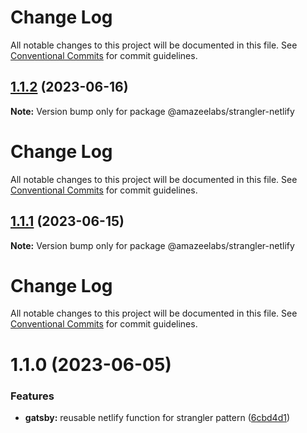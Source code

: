 # Change Log

All notable changes to this project will be documented in this file. See
[Conventional Commits](https://conventionalcommits.org) for commit guidelines.

## [1.1.2](https://github.com/AmazeeLabs/silverback-mono/compare/@amazeelabs/strangler-netlify@1.1.1...@amazeelabs/strangler-netlify@1.1.2) (2023-06-16)

**Note:** Version bump only for package @amazeelabs/strangler-netlify

# Change Log

All notable changes to this project will be documented in this file. See
[Conventional Commits](https://conventionalcommits.org) for commit guidelines.

## [1.1.1](https://github.com/AmazeeLabs/silverback-mono/compare/@amazeelabs/strangler-netlify@1.1.0...@amazeelabs/strangler-netlify@1.1.1) (2023-06-15)

**Note:** Version bump only for package @amazeelabs/strangler-netlify

# Change Log

All notable changes to this project will be documented in this file. See
[Conventional Commits](https://conventionalcommits.org) for commit guidelines.

# 1.1.0 (2023-06-05)

### Features

- **gatsby:** reusable netlify function for strangler pattern
  ([6cbd4d1](https://github.com/AmazeeLabs/silverback-mono/commit/6cbd4d1bde039e294ccabe8b2a490b9bc1e56116))
